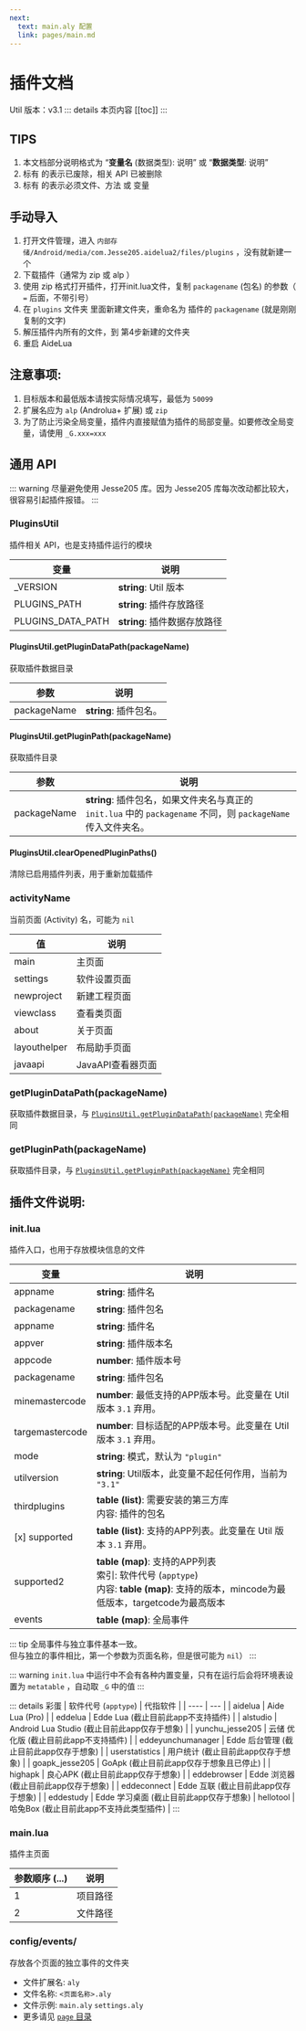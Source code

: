```yaml
---
next:
  text: main.aly 配置
  link: pages/main.md
---
```

# 插件文档
Util 版本：v3.1
::: details 本页内容
[[toc]]
:::

## TIPS
1. 本文档部分说明格式为 “__变量名__ (数据类型): 说明” 或 “__数据类型__: 说明”
2. 标有 <Badge type="danger" text="X" vertical="middle" /> 的表示已废除，相关 API 已被删除
3. 标有 <Badge type="danger" text="*" vertical="middle" /> 的表示必须文件、方法 或 变量

## 手动导入
1. 打开文件管理，进入 `内部存储/Android/media/com.Jesse205.aidelua2/files/plugins` ，没有就新建一个
2. 下载插件（通常为 zip 或 alp ）
3. 使用 zip 格式打开插件，打开init.lua文件，复制 `packagename` (包名) 的参数（ `=` 后面，不带引号）
4. 在 `plugins` 文件夹 里面新建文件夹，重命名为 插件的 `packagename` (就是刚刚复制的文字)
5. 解压插件内所有的文件，到 第4步新建的文件夹
6. 重启 AideLua

## 注意事项: 
1. 目标版本和最低版本请按实际情况填写，最低为 `50099`
2. 扩展名应为 `alp` (Androlua+ 扩展) 或 `zip`
3. 为了防止污染全局变量，插件内直接赋值为插件的局部变量。如要修改全局变量，请使用 `_G.xxx=xxx`

## 通用 API
::: warning
尽量避免使用 Jesse205 库。因为 Jesse205 库每次改动都比较大，很容易引起插件报错。
:::

### PluginsUtil <Badge text="table" vertical="middle" /> <Badge text="Util" vertical="middle" />
插件相关 API，也是支持插件运行的模块

| 变量 | 说明 |
| ---- | --- |
| _VERSION | __string__: Util 版本 |
| PLUGINS_PATH | __string__: 插件存放路径 |
| PLUGINS_DATA_PATH | __string__: 插件数据存放路径 |

#### PluginsUtil.getPluginDataPath(packageName) <Badge text="function" vertical="middle" />
获取插件数据目录

| 参数 | 说明 |
| ---- | --- |
| packageName | __string__: 插件包名。 |

#### PluginsUtil.getPluginPath(packageName) <Badge text="function" vertical="middle" />
获取插件目录

| 参数 | 说明 |
| ---- | --- |
| packageName | __string__: 插件包名，如果文件夹名与真正的 `init.lua` 中的 `packagename` 不同，则 `packageName` 传入文件夹名。 |

#### PluginsUtil.clearOpenedPluginPaths() <Badge text="function" vertical="middle" /> <Badge type="warning" text="在 v5.0.4(50499) 添加" vertical="middle" />
清除已启用插件列表，用于重新加载插件

### activityName <Badge text="string" vertical="middle" />
当前页面 (Activity) 名，可能为 `nil`

| 值 | 说明 |
| ---- | --- |
| main | 主页面 |
| settings | 软件设置页面 |
| newproject | 新建工程页面 <Badge type="warning" text="在 v5.0.4(50499) 添加" vertical="middle" /> |
| viewclass | 查看类页面 <Badge type="warning" text="在 v5.0.4(50499) 添加" vertical="middle" /> |
| about | 关于页面 <Badge type="warning" text="在 v5.0.4(50499) 添加" vertical="middle" /> |
| layouthelper | 布局助手页面 <Badge type="warning" text="在 v5.0.4(50499) 添加" vertical="middle" /> |
| javaapi | JavaAPI查看器页面 <Badge type="warning" text="在 v5.0.4(50499) 添加" vertical="middle" /> |

### getPluginDataPath(packageName) <Badge text="function" vertical="middle" />
获取插件数据目录，与 [`PluginsUtil.getPluginDataPath(packageName)`](#pluginsutil-getplugindatapath-packagename) 完全相同

### getPluginPath(packageName) <Badge text="function" vertical="middle" />
获取插件目录，与 [`PluginsUtil.getPluginPath(packageName)`](#pluginsutil-getpluginpath-packagename) 完全相同

## 插件文件说明: 
### <Badge type="danger" text="*" vertical="center" /> init.lua
插件入口，也用于存放模块信息的文件

| 变量 | 说明 |
| ---- | --- |
| <Badge type="danger" text="*" vertical="middle" /> appname | __string__: 插件名 |
| <Badge type="danger" text="*" vertical="middle" /> packagename | __string__: 插件包名 |
| <Badge type="danger" text="*" vertical="middle" /> appname | __string__: 插件名 |
| <Badge type="danger" text="*" vertical="middle" /> appver | __string__: 插件版本名 |
| <Badge type="danger" text="*" vertical="middle" /> appcode | __number__: 插件版本号 |
| <Badge type="danger" text="*" vertical="middle" /> packagename | __string__: 插件包名 |
| <Badge type="danger" text="*" vertical="middle" /> <Badge type="danger" text="X" vertical="middle" /> minemastercode | __number__: 最低支持的APP版本号。此变量在 Util 版本 `3.1` 弃用。 |
| <Badge type="danger" text="*" vertical="middle" /> <Badge type="danger" text="X" vertical="middle" /> targemastercode | __number__: 目标适配的APP版本号。此变量在 Util 版本 `3.1` 弃用。 |
| mode | __string__: 模式，默认为 `"plugin"` |
| utilversion | __string__: Util版本，此变量不起任何作用，当前为 `"3.1"` |
| thirdplugins | __table (list)__: 需要安装的第三方库 <br > 内容: 插件的包名 |
| \[x\] supported | __table (list)__: 支持的APP列表。此变量在 Util 版本 `3.1` 弃用。 |
| supported2 | __table (map)__: 支持的APP列表 <br > 索引: 软件代号 (`apptype`) <br > 内容: __table (map)__: 支持的版本，mincode为最低版本，targetcode为最高版本|
| events | __table (map)__: 全局事件 |

::: tip
全局事件与独立事件基本一致。<br>
但与独立的事件相比，第一个参数为页面名称，但是很可能为 `nil`）
:::

::: warning
`init.lua` 中运行中不会有各种内置变量，只有在运行后会将环境表设置为 `metatable` ，自动取 `_G` 中的值
:::

::: details 彩蛋
| 软件代号 (`apptype`) | 代指软件 |
| ---- | --- |
| aidelua | Aide Lua (Pro) |
| eddelua | Edde Lua (截止目前此app不支持插件) |
| alstudio | Android Lua Studio (截止目前此app仅存于想象) |
| yunchu_jesse205 | 云储 优化版 (截止目前此app不支持插件) |
| eddeyunchumanager | Edde 后台管理 (截止目前此app仅存于想象) |
| userstatistics | 用户统计 (截止目前此app仅存于想象) |
| goapk_jesse205 | GoApk (截止目前此app仅存于想象且已停止) |
| highapk | 良心APK (截止目前此app仅存于想象) |
| eddebrowser | Edde 浏览器 (截止目前此app仅存于想象) |
| eddeconnect | Edde 互联 (截止目前此app仅存于想象) |
| eddestudy | Edde 学习桌面 (截止目前此app仅存于想象) 
| hellotool | 哈兔Box (截止目前此app不支持此类型插件) |
:::

### main.lua <Badge text="文件" vertical="middle" />
插件主页面

| 参数顺序 (...) | 说明 |
| ---- | --- |
| 1 | 项目路径 |
| 2 | 文件路径 |

### config/events/ <Badge text="文件夹" vertical="middle" />
存放各个页面的独立事件的文件夹

* 文件扩展名: `aly`
* 文件名称: `<页面名称>.aly`
* 文件示例: `main.aly` `settings.aly`
* 更多请见 [`page` 目录](pages/main.md)
